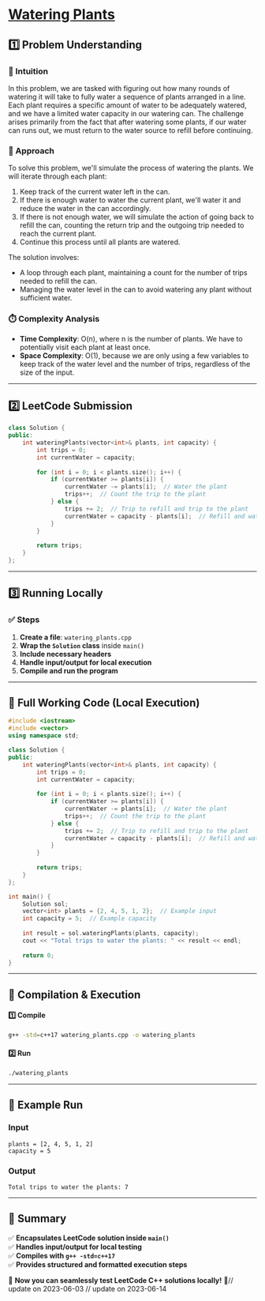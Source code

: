 # **[Watering Plants](https://leetcode.com/problems/watering-plants/description/)**  

## **1️⃣ Problem Understanding**  
### **📌 Intuition**  
In this problem, we are tasked with figuring out how many rounds of watering it will take to fully water a sequence of plants arranged in a line. Each plant requires a specific amount of water to be adequately watered, and we have a limited water capacity in our watering can. The challenge arises primarily from the fact that after watering some plants, if our water can runs out, we must return to the water source to refill before continuing. 

### **🚀 Approach**  
To solve this problem, we'll simulate the process of watering the plants. We will iterate through each plant:
1. Keep track of the current water left in the can.
2. If there is enough water to water the current plant, we'll water it and reduce the water in the can accordingly.
3. If there is not enough water, we will simulate the action of going back to refill the can, counting the return trip and the outgoing trip needed to reach the current plant.
4. Continue this process until all plants are watered.

The solution involves:
- A loop through each plant, maintaining a count for the number of trips needed to refill the can.
- Managing the water level in the can to avoid watering any plant without sufficient water.

### **⏱️ Complexity Analysis**  
- **Time Complexity**: O(n), where n is the number of plants. We have to potentially visit each plant at least once.
- **Space Complexity**: O(1), because we are only using a few variables to keep track of the water level and the number of trips, regardless of the size of the input.

---  

## **2️⃣ LeetCode Submission**  
```cpp
class Solution {
public:
    int wateringPlants(vector<int>& plants, int capacity) {
        int trips = 0;
        int currentWater = capacity;
        
        for (int i = 0; i < plants.size(); i++) {
            if (currentWater >= plants[i]) {
                currentWater -= plants[i];  // Water the plant
                trips++;  // Count the trip to the plant
            } else {
                trips += 2;  // Trip to refill and trip to the plant
                currentWater = capacity - plants[i];  // Refill and water the plant
            }
        }
        
        return trips;
    }
};
```  

---  

## **3️⃣ Running Locally**  
### **✅ Steps**  
1. **Create a file**: `watering_plants.cpp`  
2. **Wrap the `Solution` class** inside `main()`  
3. **Include necessary headers**  
4. **Handle input/output for local execution**  
5. **Compile and run the program**  

---  

## **📝 Full Working Code (Local Execution)**  
```cpp
#include <iostream>
#include <vector>
using namespace std;

class Solution {
public:
    int wateringPlants(vector<int>& plants, int capacity) {
        int trips = 0;
        int currentWater = capacity;
        
        for (int i = 0; i < plants.size(); i++) {
            if (currentWater >= plants[i]) {
                currentWater -= plants[i];  // Water the plant
                trips++;  // Count the trip to the plant
            } else {
                trips += 2;  // Trip to refill and trip to the plant
                currentWater = capacity - plants[i];  // Refill and water the plant
            }
        }
        
        return trips;
    }
};

int main() {
    Solution sol;
    vector<int> plants = {2, 4, 5, 1, 2};  // Example input
    int capacity = 5;  // Example capacity
    
    int result = sol.wateringPlants(plants, capacity);
    cout << "Total trips to water the plants: " << result << endl;
    
    return 0;
}
```  

---  

## **🔧 Compilation & Execution**  
#### **1️⃣ Compile**  
```bash
g++ -std=c++17 watering_plants.cpp -o watering_plants
```  

#### **2️⃣ Run**  
```bash
./watering_plants
```  

---  

## **🎯 Example Run**  
### **Input**  
```
plants = [2, 4, 5, 1, 2]
capacity = 5
```  
### **Output**  
```
Total trips to water the plants: 7
```  

---  

## **📌 Summary**  
✅ **Encapsulates LeetCode solution inside `main()`**  
✅ **Handles input/output for local testing**  
✅ **Compiles with `g++ -std=c++17`**  
✅ **Provides structured and formatted execution steps**  

🚀 **Now you can seamlessly test LeetCode C++ solutions locally!** 🚀// update on 2023-06-03
// update on 2023-06-14
